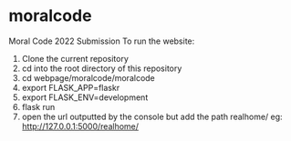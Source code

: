 # moralcode
Moral Code 2022 Submission
To run the website:
1. Clone the current repository
2. cd into the root directory of this repository
3. cd webpage/moralcode/moralcode
4. export FLASK_APP=flaskr
5. export FLASK_ENV=development
6. flask run
7. open the url outputted by the console but add the path realhome/ eg: http://127.0.0.1:5000/realhome/
